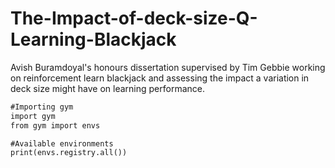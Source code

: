 # The-Impact-of-deck-size-Q-Learning-Blackjack
Avish Buramdoyal's honours dissertation supervised by Tim Gebbie working on reinforcement learn blackjack and assessing the impact a variation in deck size might have on learning performance.

```html
#Importing gym
import gym
from gym import envs

#Available environments
print(envs.registry.all())
```



